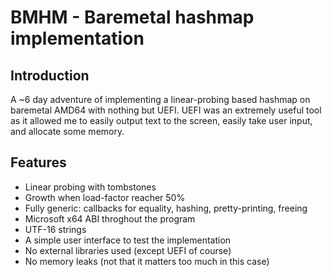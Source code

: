 # BMHM - Baremetal hashmap implementation

## Introduction

A ~6 day adventure of implementing a linear-probing based hashmap on baremetal AMD64 with nothing but UEFI. UEFI was an extremely useful tool as it allowed me to easily output text to the screen, easily take user input, and allocate some memory.

## Features

* Linear probing with tombstones
* Growth when load-factor reacher 50%
* Fully generic: callbacks for equality, hashing, pretty-printing, freeing
* Microsoft x64 ABI throghout the program
* UTF-16 strings
* A simple user interface to test the implementation
* No external libraries used (except UEFI of course)
* No memory leaks (not that it matters too much in this case)
